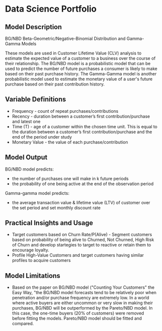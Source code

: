 # Data Science Portfolio

## Model Description
BG/NBD Beta-Geometric/Negative-Binomial Distribution and Gamma-Gamma Models

These models are used in Customer Lifetime Value (CLV) analysis to estimate the expected value of a customer to a business over the course of their relationship.
The BG/NBD model is a probabilistic model that can be used to predict the number of future purchases a consumer is likely to make based on their past purchase history.
The Gamma-Gamma model is another probabilistic model used to estimate the monetary value of a user's future purchase based on their past contribution history.

## Variable Definitions
* Frequency - count of repeat purchases/contributions
* Recency - duration between a customer’s first contribution/purchase and latest one
* Time (T) - age of a customer within the chosen time unit. This is equal to the duration between a customer’s first contribution/purchase and the end of the period under study
* Monetary Value - the value of each purchase/contribution 

## Model Output
BG/NBD model predicts:
* the number of purchases one will make in k future periods
* the probability of one being active at the end of the observation period

Gamma-gamma model predicts:
* the average transaction value & lifetime value (LTV) of customer over the set period and set monthly discount rate

## Practical Insights and Usage
* Target customers based on Churn Rate/P(Alive) - Segment customers based on probability of being alive to Churned, Not Churned, High Risk of Churn and develop startegies to target to reactive or retain them to encourage loyalty. 
* Profile High-Value Customers and target customers having similar profiles to acquire customers

## Model Limitations
* Based on the paper on BG/NBD model ("Counting Your Customers" the Easy Way, "the BG/NBD model forecasts tend to be relatively poor when penetration and/or purchase frequency are extremely low. In a world where active buyers are either uncommon or very slow in making their purchases, BG/NBD will be outperformed by the Pareto/NBD model. In this case, the one-time buyers (20% of customers) were removed before fitting the models. Pareto/NBD model should be fitted and compared. 





